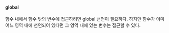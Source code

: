 #### global

함수 내에서 함수 밖의 변수에 접근하려면 global 선언이 필요하다. 하지만 함수가 이미 어느 영역 내에 선언되어 있다면 그 영역 내에 있는 변수는 접근할 수 있다.